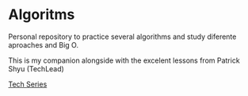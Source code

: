 # Algoritms

Personal repository to practice several algorithms and study diferente aproaches and Big O.

This is my companion alongside with the excelent lessons from Patrick Shyu (TechLead)

[Tech Series](https://www.techseries.dev)
